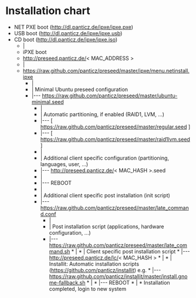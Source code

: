 Installation chart
=======

* NET PXE boot (http://dl.panticz.de/ipxe/ipxe.pxe)
* USB boot (http://dl.panticz.de/ipxe/ipxe.usb)
* CD boot (http://dl.panticz.de/ipxe/ipxe.iso)
  * |
  * iPXE boot
  * http://preseed.panticz.de/< MAC_ADDRESS >
   * |
   * https://raw.github.com/panticz/preseed/master/ipxe/menu.netinstall.ipxe
      * |
      * | Minimal Ubuntu preseed configuration  
      * |--- https://raw.github.com/panticz/preseed/master/ubuntu-minimal.seed
         * |
         * | Automatic partitioning, if enabled (RAID1, LVM, ...)
         * |--- [ https://raw.github.com/panticz/preseed/master/regular.seed ]
         * |--- [ https://raw.github.com/panticz/preseed/master/raid1lvm.seed ]
         * |
         * | Additional client specific configuration (partitioning, languages, user, ...)
         * |--- http://preseed.panticz.de/< MAC_HASH >.seed
         * |
         * |--- REBOOT
         * |
         * | Additional client specific post installation (init script)
         * |--- https://raw.github.com/panticz/preseed/master/late_command.conf
            * |
            * | Post installation script (applications, hardware configuration, ...)
            * |--- https://raw.github.com/panticz/preseed/master/late_command.sh
                  * |
                  * | Client specific post installation script
                  * |--- http://preseed.panticz.de/lc/< MAC_HASH >
                     * |
                     * | Installit: Automatic installation scripts (https://github.com/panticz/installit) e.g.
                     * |--- https://raw.github.com/panticz/installit/master/install.gnome-fallback.sh
                     * |
                     * |--- REBOOT
                     * |
                     * Installation completed, login to new system

